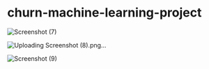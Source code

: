 # churn-machine-learning-project
![Screenshot (7)](https://github.com/tkjagdale1111/churn-machine-learning-project/assets/143921568/926b908c-3165-4342-8965-f455df5a38c6)

![Uploading Screenshot (8).png…]()

![Screenshot (9)](https://github.com/tkjagdale1111/churn-machine-learning-project/assets/143921568/2e6b004a-2946-42ba-82f3-9f7ac0b82f9d)

